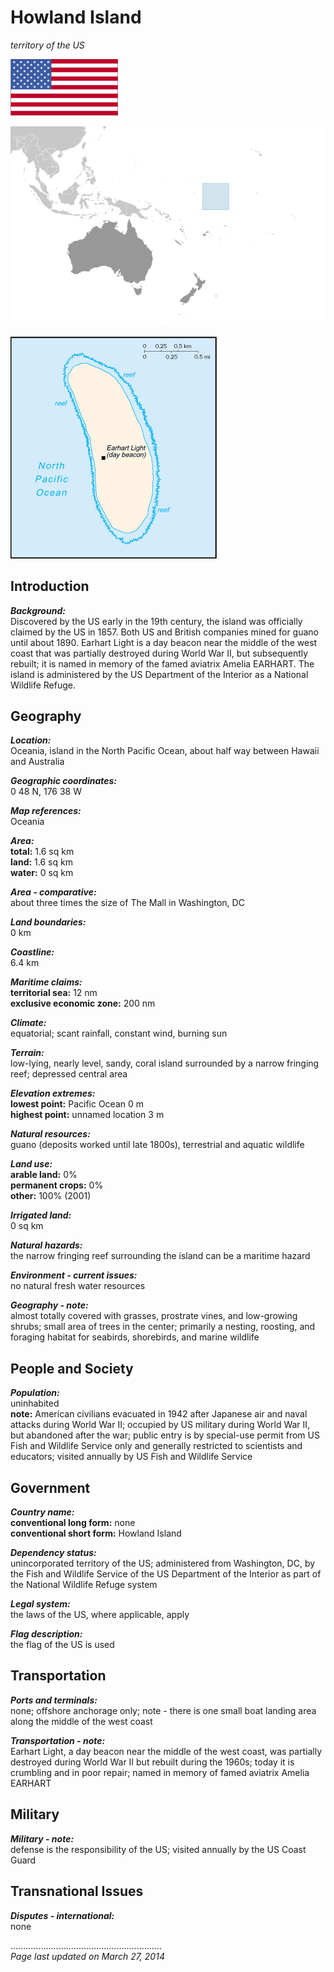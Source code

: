 # Howland Island

_territory of the US_

![Flag of Howland Island](../flags.png/hq.png)

![Location of Howland Island](../locator-orig.png/hq.png)

![Map of Howland Island](../maps-orig.png/hq.png)


## Introduction

**_Background:_**   
Discovered by the US early in the 19th century, the island was officially claimed by the US in 1857. Both US and British companies mined for guano until about 1890. Earhart Light is a day beacon near the middle of the west coast that was partially destroyed during World War II, but subsequently rebuilt; it is named in memory of the famed aviatrix Amelia EARHART. The island is administered by the US Department of the Interior as a National Wildlife Refuge.


## Geography

**_Location:_**   
Oceania, island in the North Pacific Ocean, about half way between Hawaii and Australia

**_Geographic coordinates:_**   
0 48 N, 176 38 W

**_Map references:_**   
Oceania

**_Area:_**   
**total:** 1.6 sq km   
**land:** 1.6 sq km   
**water:** 0 sq km

**_Area - comparative:_**   
about three times the size of The Mall in Washington, DC

**_Land boundaries:_**   
0 km

**_Coastline:_**   
6.4 km

**_Maritime claims:_**   
**territorial sea:** 12 nm   
**exclusive economic zone:** 200 nm

**_Climate:_**   
equatorial; scant rainfall, constant wind, burning sun

**_Terrain:_**   
low-lying, nearly level, sandy, coral island surrounded by a narrow fringing reef; depressed central area

**_Elevation extremes:_**   
**lowest point:** Pacific Ocean 0 m   
**highest point:** unnamed location 3 m

**_Natural resources:_**   
guano (deposits worked until late 1800s), terrestrial and aquatic wildlife

**_Land use:_**   
**arable land:** 0%   
**permanent crops:** 0%   
**other:** 100% (2001)

**_Irrigated land:_**   
0 sq km

**_Natural hazards:_**   
the narrow fringing reef surrounding the island can be a maritime hazard

**_Environment - current issues:_**   
no natural fresh water resources

**_Geography - note:_**   
almost totally covered with grasses, prostrate vines, and low-growing shrubs; small area of trees in the center; primarily a nesting, roosting, and foraging habitat for seabirds, shorebirds, and marine wildlife


## People and Society

**_Population:_**   
uninhabited   
**note:** American civilians evacuated in 1942 after Japanese air and naval attacks during World War II; occupied by US military during World War II, but abandoned after the war; public entry is by special-use permit from US Fish and Wildlife Service only and generally restricted to scientists and educators; visited annually by US Fish and Wildlife Service


## Government

**_Country name:_**   
**conventional long form:** none   
**conventional short form:** Howland Island

**_Dependency status:_**   
unincorporated territory of the US; administered from Washington, DC, by the Fish and Wildlife Service of the US Department of the Interior as part of the National Wildlife Refuge system

**_Legal system:_**   
the laws of the US, where applicable, apply

**_Flag description:_**   
the flag of the US is used


## Transportation

**_Ports and terminals:_**   
none; offshore anchorage only; note - there is one small boat landing area along the middle of the west coast

**_Transportation - note:_**   
Earhart Light, a day beacon near the middle of the west coast, was partially destroyed during World War II but rebuilt during the 1960s; today it is crumbling and in poor repair; named in memory of famed aviatrix Amelia EARHART


## Military

**_Military - note:_**   
defense is the responsibility of the US; visited annually by the US Coast Guard


## Transnational Issues

**_Disputes - international:_**   
none


............................................................   
_Page last updated on March 27, 2014_
